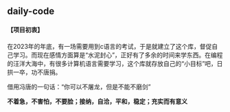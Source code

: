 ## daily-code
#### 【项目初衷】

在2023年的年底，有一场需要用到c语言的考试，于是就建立了这个库，督促自己学习。而现在感情方面算是“水泥封心”，正好有了多余的时间来学东西。在编程的汪洋大海中，有很多计算机语言需要学习，这个库就存放自己的“小目标”吧，日拱一卒，功不唐捐。

借用冯唐的一句话：“你可以不屠龙，但是不能不磨剑”


**不着急，不害怕，不要脸；接纳，自洽，平和，稳定；充实而有意义**
